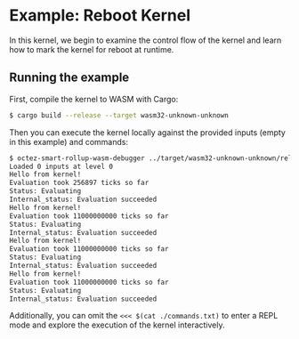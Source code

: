 # Example: Reboot Kernel

In this kernel, we begin to examine the control flow of
the kernel and learn how to mark the kernel for reboot at runtime.

## Running the example

First, compile the kernel to WASM with Cargo:

<!-- $MDX skip -->

```sh
$ cargo build --release --target wasm32-unknown-unknown
```

Then you can execute the kernel locally against the provided inputs (empty in this example) and commands:

```sh
$ octez-smart-rollup-wasm-debugger ../target/wasm32-unknown-unknown/release/reboot_kernel.wasm --inputs ./inputs.json <<< $(cat ./commands.txt)
Loaded 0 inputs at level 0
Hello from kernel!
Evaluation took 256897 ticks so far
Status: Evaluating
Internal_status: Evaluation succeeded
Hello from kernel!
Evaluation took 11000000000 ticks so far
Status: Evaluating
Internal_status: Evaluation succeeded
Hello from kernel!
Evaluation took 11000000000 ticks so far
Status: Evaluating
Internal_status: Evaluation succeeded
Hello from kernel!
Evaluation took 11000000000 ticks so far
Status: Evaluating
Internal_status: Evaluation succeeded
```

Additionally, you can omit the `<<< $(cat ./commands.txt)` to enter a REPL mode and
explore the execution of the kernel interactively.
